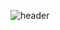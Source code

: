 ![header](https://capsule-render.vercel.app/api?type=transparent&color=auto&height=300&section=header&text=Welcome%20To%20Soonhansaram&fontSize=90)
